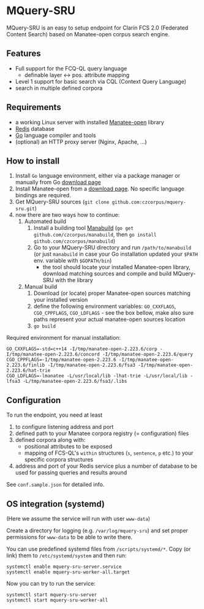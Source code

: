 # MQuery-SRU

MQuery-SRU is an easy to setup endpoint for Clarin FCS 2.0 (Federated Content Search) based on
Manatee-open corpus search engine.

## Features

* Full support for the FCQ-QL query language
    * definable layer &#8596; pos. attribute mapping
* Level 1 support for basic search via CQL (Context Query
Language)
* search in multiple defined corpora


## Requirements

* a working Linux server with installed [Manatee-open](https://nlp.fi.muni.cz/trac/noske) library
* [Redis](https://redis.io/) database
* [Go](https://go.dev/)  language compiler and tools
* (optional) an HTTP proxy server (Nginx, Apache, ...)


## How to install

1. Install `Go` language environment, either via a package manager or manually from Go [download page](https://go.dev/dl/)
2. Install Manatee-open from a [download page](https://nlp.fi.muni.cz/trac/noske). No specific language bindings are required.
3. Get MQuery-SRU sources (`git clone github.com:czcorpus/mquery-sru.git`)
3. now there are two ways how to continue:
    1. Automated build
        1. Install a building tool [Manabuild](https://github.com/czcorpus/manabuild) (`go get github.com/czcorpus/manabuild`, then `go install github.com/czcorpus/manabuild`)
        2. Go to your MQuery-SRU directory and run `/path/to/manabuild`
        (or just `manabuild` in case your Go installation updated your `$PATH` env. variable with `$GOPATH/bin`)
            * the tool should locate your installed Manatee-open library, download matching sources and compile and build MQuery-SRU with the library
    2. Manual build
        1. Download (or locate) proper Manatee-open sources matching your installed version
        2. define the following environment variables: `GO_CXXFLAGS`, `CGO_CPPFLAGS`, `CGO_LDFLAGS` - see the box bellow, make also sure paths represent your actual manatee-open sources location
        3. `go build`

Required environment for manual installation:
```
GO_CXXFLAGS=-std=c++14 -I/tmp/manatee-open-2.223.6/corp -I/tmp/manatee-open-2.223.6/concord -I/tmp/manatee-open-2.223.6/query
CGO_CPPFLAGS=-I/tmp/manatee-open-2.223.6 -I/tmp/manatee-open-2.223.6/finlib -I/tmp/manatee-open-2.223.6/fsa3 -I/tmp/manatee-open-2.223.6/hat-trie
CGO_LDFLAGS=-lmanatee -L/usr/local/lib -lhat-trie -L/usr/local/lib -lfsa3 -L/tmp/manatee-open-2.223.6/fsa3/.libs

```

## Configuration

To run the endpoint, you need at least

1. to configure listening address and port
2. defined path to your Manatee corpora registry (= configuration) files
2. defined corpora along with:
    * positional attributes to be exposed
    * mapping of FCS-QL's `within` structures (`s`, `sentence`, `p` etc.) to your specific corpora structures
3. address and port of your Redis service plus a number of database to be used for passing queries and results around

See `conf.sample.json` for detailed info.

## OS integration (systemd)

(Here we assume the service will run with user `www-data`)

Create a directory for logging (e.g. `/var/log/mquery-sru`) and set proper permissions for `www-data` to be able to write there.

You can use predefined systemd files from `/scripts/systemd/*`. Copy (or link) them to `/etc/systemd/system` and then run:

```
systemctl enable mquery-sru-server.service
systemctl enable mquery-sru-worker-all.target
```

Now you can try to run the service:

```
systemctl start mquery-sru-server
systemctl start mquery-sru-worker-all
```

